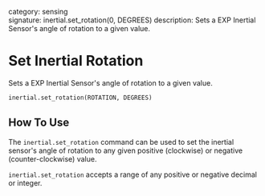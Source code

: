category: sensing  
signature: inertial.set_rotation(0, DEGREES)
description: Sets a EXP Inertial Sensor's angle of rotation to a given value.

# Set Inertial Rotation

Sets a EXP Inertial Sensor's angle of rotation to a given value.

```python
inertial.set_rotation(ROTATION, DEGREES)
```

## How To Use

The `inertial.set_rotation` command can be used to set the inertial sensor's angle of rotation to any given positive (clockwise) or negative (counter-clockwise) value.

`inertial.set_rotation` accepts a range of any positive or negative decimal or integer.


<advanced>
</advanced>
